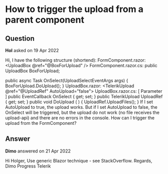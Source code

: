 # How to trigger the upload from a parent component

## Question

**Hol** asked on 19 Apr 2022

Hi, I have the following structure (shortend): FormComponent.razor: <UploadBox @ref="@BoxForUpload" /> FormComponent.razor.cs: public UploadBox BoxForUpload;

public async Task OnSelect(UploadSelectEventArgs args)
{
BoxForUpload.DoUpload();
} UploadBox.razor: <TelerikUpload @ref="@UploadRef" AutoUpload="false"> </TelerikUpload> UploadBox.razor.cs: [ Parameter ] public EventCallback<UploadSelectEventArgs> OnSelect { get; set; } public TelerikUpload UploadRef { get; set; } public void DoUpload ( ) {
UploadRef.UploadFiles();
} If I set AutoUpload to true, the upload works. But if I set AutoUpload to false, the OnSelect will be triggered, but the upload do not work (no file receives the upload-api) and there are no errors in the console. How can I trigger the upload from the FormComponent?

## Answer

**Dimo** answered on 21 Apr 2022

Hi Holger, Use generic Blazor technique - see StackOverflow. Regards, Dimo Progress Telerik
